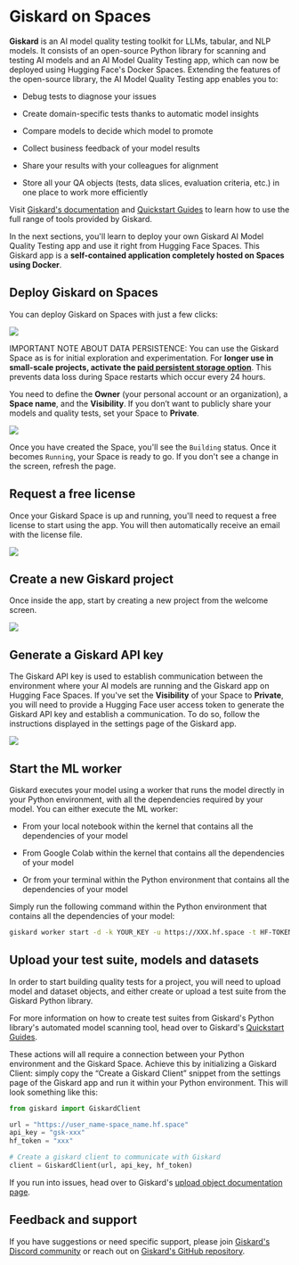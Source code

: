 # Giskard on Spaces

**Giskard** is an AI model quality testing toolkit for LLMs, tabular, and NLP models. It consists of an open-source Python 
library for scanning and testing AI models and an AI Model Quality Testing app, which can now be deployed using Hugging Face's 
Docker Spaces. Extending the features of the open-source library, the AI Model Quality Testing app enables you to:

- Debug tests to diagnose your issues

- Create domain-specific tests thanks to automatic model insights

- Compare models to decide which model to promote

- Collect business feedback of your model results

- Share your results with your colleagues for alignment

- Store all your QA objects (tests, data slices, evaluation criteria, etc.) in one place to work more efficiently

Visit [Giskard's documentation](https://docs.giskard.ai/) and [Quickstart Guides](https://docs.giskard.ai/en/latest/getting_started/quickstart/index.html) 
to learn how to use the full range of tools provided by Giskard.

In the next sections, you'll learn to deploy your own Giskard AI Model Quality Testing app and use it right from 
Hugging Face Spaces. This Giskard app is a **self-contained application completely hosted on Spaces using Docker**.

## Deploy Giskard on Spaces

You can deploy Giskard on Spaces with just a few clicks:

<a  href="https://huggingface.co/new-space?template=giskardai%2Fgiskard">
    <img src="https://huggingface.co/datasets/huggingface/badges/resolve/main/deploy-to-spaces-lg.svg" />
</a>


<Tip  warning={true}>

IMPORTANT NOTE ABOUT DATA PERSISTENCE:
You can use the Giskard Space as is for initial exploration and experimentation. For **longer use in 
small-scale projects, activate the [paid persistent storage option](https://huggingface.co/docs/hub/spaces-storage)**. This prevents data loss during Space restarts which 
occur every 24 hours.

</Tip>

You need to define the **Owner** (your personal account or an organization), a **Space name**, and the **Visibility**. 
If you don’t want to publicly share your models and quality tests, set your Space to **Private**.

<div class="flex justify-center">
<img src="https://huggingface.co/datasets/huggingface/documentation-images/resolve/main/hub/spaces-giskard-new-space.png"/>
</div>

Once you have created the Space, you'll see the `Building` status. Once it becomes `Running`, your Space is ready to go. 
If you don't see a change in the screen, refresh the page.

## Request a free license

Once your Giskard Space is up and running, you'll need to request a free license to start using the app. 
You will then automatically receive an email with the license file. 

<div class="flex justify-center">
<img src="https://huggingface.co/datasets/huggingface/documentation-images/resolve/main/hub/spaces-giskard-free-license.png"/>
</div>

## Create a new Giskard project

Once inside the app, start by creating a new project from the welcome screen.

<div class="flex justify-center">
<img src="https://huggingface.co/datasets/huggingface/documentation-images/resolve/main/hub/spaces-giskard-create-project.png"/>
</div>

## Generate a Giskard API key

The Giskard API key is used to establish communication between the environment where your AI models are running and 
the Giskard app on Hugging Face Spaces. If you've set the **Visibility** of your Space to **Private**, you will need to provide a Hugging Face 
user access token to generate the Giskard API key and establish a communication. To do so, follow the instructions 
displayed in the settings page of the Giskard app.

<div class="flex justify-center">
<img src="https://huggingface.co/datasets/huggingface/documentation-images/resolve/main/hub/spaces-giskard-access-token.png"/>
</div>

## Start the ML worker

Giskard executes your model using a worker that runs the model directly in your Python environment, with all the 
dependencies required by your model. You can either execute the ML worker:

- From your local notebook within the kernel that contains all the dependencies of your model

- From Google Colab within the kernel that contains all the dependencies of your model

- Or from your terminal within the Python environment that contains all the dependencies of your model

Simply run the following command within the Python environment that contains all the dependencies of your model:

```bash
giskard worker start -d -k YOUR_KEY -u https://XXX.hf.space -t HF-TOKEN
```

## Upload your test suite, models and datasets

In order to start building quality tests for a project, you will need to upload model and dataset objects, and either create or 
upload a test suite from the Giskard Python library. 

<Tip>

For more information on how to create test suites from Giskard's Python library's automated model scanning tool, head 
over to Giskard's [Quickstart Guides](https://docs.giskard.ai/en/latest/getting_started/quickstart/index.html).

</Tip>

These actions will all require a connection between your Python environment and 
the Giskard Space. Achieve this by initializing a Giskard Client: simply copy the “Create a Giskard Client” snippet 
from the settings page of the Giskard app and run it within your Python environment. This will look something like this:

```python
from giskard import GiskardClient

url = "https://user_name-space_name.hf.space"
api_key = "gsk-xxx"
hf_token = "xxx"

# Create a giskard client to communicate with Giskard
client = GiskardClient(url, api_key, hf_token)
```

If you run into issues, head over to Giskard's [upload object documentation page](https://docs.giskard.ai/en/latest/giskard_hub/upload/index.html).

## Feedback and support

If you have suggestions or need specific support, please join [Giskard's Discord community](https://discord.com/invite/ABvfpbu69R) or reach out on [Giskard's GitHub repository](https://github.com/Giskard-AI/giskard).
